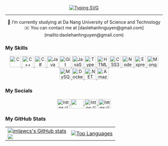 <p align="center">
  <a href="https://git.io/typing-svg">
    <img src="https://readme-typing-svg.herokuapp.com/?font=Righteous&size=30&color=808080&center=true&vCenter=true&width=700&height=70&duration=4000&lines=Hi+there!+👋;I'm+Dao+Le+Hanh+Nguyen!;" alt="Typing SVG" />
  </a>
</p>



----------------

<p align="center">
🏫 I’m currently studying at Da Nang University of Science and Technology<br>
✉️ You can contact me at [daolehanhnguyen@gmail.com](mailto:daolehanhnguyen@gmail.com)
</p>

### My Skills

<p align="center">
<a href="https://docs.microsoft.com/en-us/cpp/?view=msvc-170" target="_blank" rel="noreferrer">
    <img src="https://raw.githubusercontent.com/danielcranney/readme-generator/main/public/icons/skills/c-colored.svg" width="36" height="36" alt="C" />
  </a>
  <a href="https://docs.microsoft.com/en-us/cpp/?view=msvc-170" target="_blank" rel="noreferrer">
    <img src="https://raw.githubusercontent.com/danielcranney/readme-generator/main/public/icons/skills/cplusplus-colored.svg" width="36" height="36" alt="C++" />
  </a>
  <a href="https://docs.microsoft.com/en-us/dotnet/csharp/" target="_blank" rel="noreferrer">
    <img src="https://raw.githubusercontent.com/danielcranney/readme-generator/main/public/icons/skills/csharp-colored.svg" width="36" height="36" alt="C#" />
  </a>
   <a href="https://tailwindcss.com/" target="_blank" rel="noreferrer">
    <img src="https://raw.githubusercontent.com/danielcranney/readme-generator/main/public/icons/skills/java-colored.svg" width="36" height="36" alt="Java" />
  </a>
  <a href="https://git-scm.com/" target="_blank" rel="noreferrer">
    <img src="https://raw.githubusercontent.com/danielcranney/readme-generator/main/public/icons/skills/git-colored.svg" width="36" height="36" alt="Git" />
  </a>
  <a href="https://developer.mozilla.org/en-US/docs/Web/JavaScript" target="_blank" rel="noreferrer">
    <img src="https://raw.githubusercontent.com/danielcranney/readme-generator/main/public/icons/skills/javascript-colored.svg" width="36" height="36" alt="JavaScript" />
  </a>
  <a href="https://www.typescriptlang.org/" target="_blank" rel="noreferrer">
    <img src="https://raw.githubusercontent.com/danielcranney/readme-generator/main/public/icons/skills/typescript-colored.svg" width="36" height="36" alt="TypeScript" />
  </a>
  <a href="https://developer.mozilla.org/en-US/docs/Glossary/HTML5" target="_blank" rel="noreferrer">
    <img src="https://raw.githubusercontent.com/danielcranney/readme-generator/main/public/icons/skills/html5-colored.svg" width="36" height="36" alt="HTML5" />
  </a>
  <a href="https://www.w3.org/TR/CSS/#css" target="_blank" rel="noreferrer">
    <img src="https://raw.githubusercontent.com/danielcranney/readme-generator/main/public/icons/skills/css3-colored.svg" width="36" height="36" alt="CSS3" />
  </a>
  <a href="https://nodejs.org/en/" target="_blank" rel="noreferrer">
    <img src="https://raw.githubusercontent.com/danielcranney/readme-generator/main/public/icons/skills/nodejs-colored.svg" width="36" height="36" alt="NodeJS" />
  </a>
  <a href="https://expressjs.com/" target="_blank" rel="noreferrer">
    <img src="https://img.icons8.com/color/48/000000/express-js.png" width="36" height="36" alt="Express" style="background-color: white;" />
  </a>
  <a href="https://www.mongodb.com/" target="_blank" rel="noreferrer">
    <img src="https://raw.githubusercontent.com/danielcranney/readme-generator/main/public/icons/skills/mongodb-colored.svg" width="36" height="36" alt="MongoDB" />
  </a>
  <a href="https://www.mysql.com/" target="_blank" rel="noreferrer">
    <img src="https://raw.githubusercontent.com/danielcranney/readme-generator/main/public/icons/skills/mysql-colored.svg" width="36" height="36" alt="MySQL" />
  </a>
  <a href="https://www.docker.com/" target="_blank" rel="noreferrer">
    <img src="https://raw.githubusercontent.com/danielcranney/readme-generator/main/public/icons/skills/docker-colored.svg" width="36" height="36" alt="Docker" />
  </a>
  <a href="https://metamask.io/" target="_blank" rel="noreferrer">
    <img src="https://raw.githubusercontent.com/danielcranney/readme-generator/main/public/icons/skills/dot-net-colored.svg" width="36" height="36" alt=".NET" />
  </a>
  <a href="https://ethereum.org/en/" target="_blank" rel="noreferrer">
    <img src="https://raw.githubusercontent.com/danielcranney/readme-generator/main/public/icons/skills/aws-colored.svg" width="36" height="36" alt="Amazon Web Services" />
  </a>
</p>

### My Socials

<p align="center">
  <a href="https://github.com/imlawcs" target="blank">
    <img align="center" src="https://cdn.jsdelivr.net/npm/simple-icons@v5/icons/github.svg" alt="https://github.com/imlawcs" height="30" width="40" />
  </a>
  <a href="mailto: daolehanhnguyen@gmail.com" target="blank">
    <img align="center" src="https://cdn.jsdelivr.net/npm/simple-icons@v5/icons/gmail.svg" height="30" width="40" />
  </a>
  <a href="https://www.facebook.com/daolehanhnguyen" target="blank">
    <img align="center" src="https://cdn.jsdelivr.net/npm/simple-icons@v5/icons/facebook.svg" alt="https://www.facebook.com/daolehanhnguyen" height="30" width="40" />
  </a>
  <a href="https://www.linkedin.com/in/daolehanhnguyen/" target="blank">
    <img align="center" src="https://cdn.jsdelivr.net/npm/simple-icons@v5/icons/linkedin.svg" alt="https://www.linkedin.com/in/daolehanhnguyen/" height="30" width="40" />
  </a>
</p>
  
### My GitHub Stats

<table align="center">
  <tr>
    <td>
      <a href="http://www.github.com/imlawcs">
        <img src="https://github-readme-stats.vercel.app/api?username=imlawcs&show_icons=true&hide=&count_private=true&title_color=0891b2&text_color=ffffff&icon_color=0891b2&bg_color=1c1917&hide_border=true&show_icons=true" alt="imlawcs's GitHub stats" />
      </a>
      <br>
      <a href="http://www.github.com/imlawcs">
        <img src="https://github-readme-streak-stats.herokuapp.com/?user=imlawcs&stroke=ffffff&background=1c1917&ring=0891b2&fire=0891b2&currStreakNum=ffffff&currStreakLabel=0891b2&sideNums=ffffff&sideLabels=ffffff&dates=ffffff&hide_border=true" />
      </a>
    </td>
    <td>
      <a href="https://github.com/imlawcs" align="left">
        <img src="https://github-readme-stats.vercel.app/api/top-langs/?username=imlawcs&langs_count=10&title_color=0891b2&text_color=ffffff&icon_color=0891b2&bg_color=1c1917&hide_border=true&locale=en&custom_title=Top%20%Languages" alt="Top Languages" />       </a>
    </td>
  </tr>
</table>


